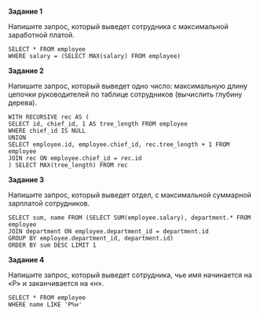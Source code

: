 **Задание 1**

Напишите запрос, который выведет сотрудника с максимальной заработной платой.
```
SELECT * FROM employee
WHERE salary = (SELECT MAX(salary) FROM employee)
```

**Задание 2**

Напишите запрос, который выведет одно число: максимальную длину цепочки руководителей по таблице сотрудников (вычислить глубину дерева).
```
WITH RECURSIVE rec AS (
SELECT id, chief_id, 1 AS tree_length FROM employee 
WHERE chief_id IS NULL
UNION
SELECT employee.id, employee.chief_id, rec.tree_length + 1 FROM employee
JOIN rec ON employee.chief_id = rec.id
) SELECT MAX(tree_length) FROM rec

```

**Задание 3**

Напишите запрос, который выведет отдел, с максимальной суммарной зарплатой сотрудников.
```
SELECT sum, name FROM (SELECT SUM(employee.salary), department.* FROM employee
JOIN department ON employee.department_id = department.id
GROUP BY employee.department_id, department.id)
ORDER BY sum DESC LIMIT 1

```

**Задание 4**

Напишите запрос, который выведет сотрудника, чье имя начинается на «Р» и заканчивается на «н».
```
SELECT * FROM employee
WHERE name LIKE 'Р%н'
```

